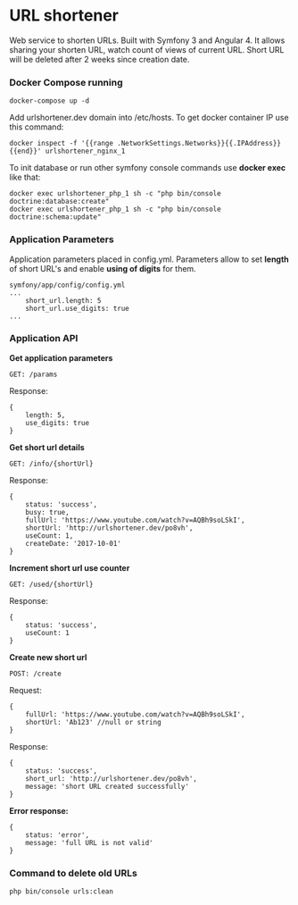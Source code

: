 # URL shortener

Web service to shorten URLs. Built with Symfony 3 and Angular 4. It allows sharing your shorten URL, watch count of views of current URL. Short URL will be deleted after 2 weeks since creation date.

### Docker Compose running
```
docker-compose up -d
```

Add urlshortener.dev domain into /etc/hosts. To get docker container IP use this command:

```
docker inspect -f '{{range .NetworkSettings.Networks}}{{.IPAddress}}{{end}}' urlshortener_nginx_1
```

To init database or run other symfony console commands use **docker exec** like that:
```
docker exec urlshortener_php_1 sh -c "php bin/console doctrine:database:create"
docker exec urlshortener_php_1 sh -c "php bin/console doctrine:schema:update"
```

### Application Parameters

Application parameters placed in config.yml. Parameters allow to set **length** of short URL's and enable **using of digits** for them.
```
symfony/app/config/config.yml
...
    short_url.length: 5
    short_url.use_digits: true
...
```

### Application API

**Get application parameters**
```
GET: /params
```
Response:
```
{
    length: 5,
    use_digits: true
}
```

**Get short url details**
```
GET: /info/{shortUrl}
```
Response:
```
{
    status: 'success',
    busy: true,
    fullUrl: 'https://www.youtube.com/watch?v=AQBh9soLSkI',
    shortUrl: 'http://urlshortener.dev/po8vh',
    useCount: 1,
    createDate: '2017-10-01'
}
```

**Increment short url use counter**
```
GET: /used/{shortUrl}
```
Response:
```
{
    status: 'success',
    useCount: 1
}
```

**Create new short url**
```
POST: /create
```
Request:
```
{
    fullUrl: 'https://www.youtube.com/watch?v=AQBh9soLSkI',
    shortUrl: 'Ab123' //null or string
}
```
Response:
```
{
    status: 'success',
    short_url: 'http://urlshortener.dev/po8vh',
    message: 'short URL created successfully'
}
```

**Error response:**
```
{
    status: 'error',
    message: 'full URL is not valid'
}
```

### Command to delete old URLs

```
php bin/console urls:clean
```
